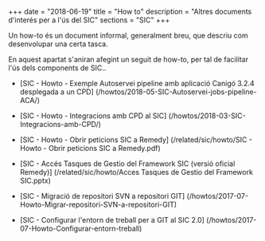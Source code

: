 +++
date        = "2018-06-19"
title       = "How to"
description = "Altres documents d'interés per a l'ús del SIC"
sections    = "SIC"
+++

Un how-to és un document informal, generalment breu, que descriu com desenvolupar una certa tasca.

En aquest apartat s'aniran afegint un seguit de how-to, per tal de facilitar l'ús dels components de SIC..

- [SIC - Howto - Exemple Autoservei pipeline amb aplicació Canigó 3.2.4 desplegada a un CPD] (/howtos/2018-05-SIC-Autoservei-jobs-pipeline-ACA/)

- [SIC - Howto - Integracions amb CPD al SIC] (/howtos/2018-03-SIC-Integracions-amb-CPD/)

- [SIC - Howto - Obrir peticions SIC a Remedy] (/related/sic/howto/SIC - Howto - Obrir peticions SIC a Remedy.pdf)

- [SIC - Accés Tasques de Gestio del Framework SIC (versió oficial Remedy)] (/related/sic/howto/Acces Tasques de Gestio del Framework SIC.pptx)

- [SIC - Migració de repositori SVN a repositori GIT] (/howtos/2017-07-Howto-Migrar-repositori-SVN-a-repositori-GIT)

- [SIC - Configurar l'entorn de treball per a GIT al SIC 2.0] (/howtos/2017-07-Howto-Configurar-entorn-treball)